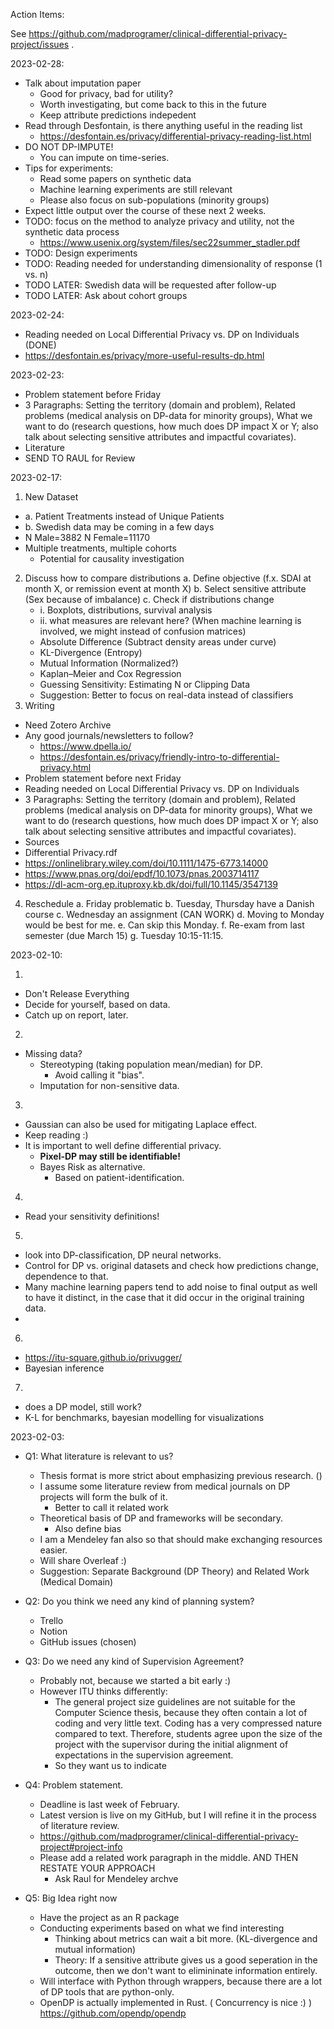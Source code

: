 Action Items:

See https://github.com/madprogramer/clinical-differential-privacy-project/issues .

2023-02-28:
* Talk about imputation paper
  * Good for privacy, bad for utility?
  * Worth investigating, but come back to this in the future
  * Keep attribute predictions indepedent
* Read through Desfontain, is there anything useful in the reading list 
  * https://desfontain.es/privacy/differential-privacy-reading-list.html
* DO NOT DP-IMPUTE!
  * You can impute on time-series.
* Tips for experiments:
  * Read some papers on synthetic data
  * Machine learning experiments are still relevant
  * Please also focus on sub-populations (minority groups)
* Expect little output over the course of these next 2 weeks.
* TODO: focus on the method to analyze privacy and utility, not the synthetic data process
  * https://www.usenix.org/system/files/sec22summer_stadler.pdf 
* TODO: Design experiments
* TODO: Reading needed for understanding dimensionality of response (1 vs. n)
* TODO LATER: Swedish data will be requested after follow-up
* TODO LATER: Ask about cohort groups

2023-02-24:
* Reading needed on Local Differential Privacy vs. DP on Individuals (DONE)
* https://desfontain.es/privacy/more-useful-results-dp.html

2023-02-23:

* Problem statement before Friday
* 3 Paragraphs: Setting the territory (domain and problem), Related problems (medical analysis on DP-data for minority groups), What we want to do (research questions, how much does DP impact X or Y; also talk about selecting sensitive attributes and impactful covariates). 
* Literature
* SEND TO RAUL for Review

2023-02-17:

1. New Dataset
  * a. Patient Treatments instead of Unique Patients
  * b. Swedish data may be coming in a few days
  * N Male=3882 N Female=11170 
  * Multiple treatments, multiple cohorts
    * Potential for causality investigation
2. Discuss how to compare distributions
  a. Define objective (f.x. SDAI at month X, or remission event at month X)
  b. Select sensitive attribute (Sex because of imbalance)
  c. Check if distributions change
    * i. Boxplots, distributions, survival analysis
    * ii. what measures are relevant here? (When machine learning is involved, we might instead of confusion matrices)
    * Absolute Difference (Subtract density areas under curve)
    * KL-Divergence (Entropy)
    * Mutual Information (Normalized?)
    * Kaplan–Meier and Cox Regression
    * Guessing Sensitivity: Estimating N or Clipping Data
    * Suggestion: Better to focus on real-data instead of classifiers
3. Writing
  * Need Zotero Archive
  * Any good journals/newsletters to follow? 
    * https://www.dpella.io/ 
    * https://desfontain.es/privacy/friendly-intro-to-differential-privacy.html
  * Problem statement before next Friday
  * Reading needed on Local Differential Privacy vs. DP on Individuals
  * 3 Paragraphs: Setting the territory (domain and problem), Related problems (medical analysis on DP-data for minority groups), What we want to do (research questions, how much does DP impact X or Y; also talk about selecting sensitive attributes and impactful covariates).
  * Sources
  * Differential Privacy.rdf
  * https://onlinelibrary.wiley.com/doi/10.1111/1475-6773.14000
  * https://www.pnas.org/doi/epdf/10.1073/pnas.2003714117
  * https://dl-acm-org.ep.ituproxy.kb.dk/doi/full/10.1145/3547139 
4. Reschedule
  a. Friday problematic
  b. Tuesday, Thursday have a Danish course
  c. Wednesday an assignment (CAN WORK)
  d. Moving to Monday would be best for me.
  e. Can skip this Monday.
  f. Re-exam from last semester (due March 15)
  g. Tuesday 10:15-11:15.

2023-02-10:

1. 
 * Don't Release Everything
 * Decide for yourself, based on data. 
 * Catch up on report, later.
2. 
 * Missing data?
   * Stereotyping (taking population mean/median) for DP.
     * Avoid calling it "bias".
   * Imputation for non-sensitive data.
3.
  * Gaussian can also be used for mitigating Laplace effect.
  * Keep reading :)
  * It is important to well define differential privacy.
    * **Pixel-DP may still be identifiable!**
    * Bayes Risk as alternative.
      * Based on patient-identification.
4.
  * Read your sensitivity definitions!
5. 
  * look into DP-classification, DP neural networks.
  * Control for DP vs. original datasets and check how
  predictions change, dependence to that.
  * Many machine learning papers tend to add noise
  to final output as well to have it distinct, in the case that it did occur in the original training data.
  * 
6.
  * https://itu-square.github.io/privugger/
  * Bayesian inference
7. 
  * does a DP model, still work?
  * K-L for benchmarks, bayesian modelling for visualizations

2023-02-03:

* Q1: What literature is relevant to us?
  * Thesis format is more strict about emphasizing previous research. ()
  * I assume some literature review from medical journals on DP projects will form the bulk of it.
    * Better to call it related work
  * Theoretical basis of DP and frameworks will be secondary.
    * Also define bias
  * I am a Mendeley fan also so that should make exchanging resources easier.
  * Will share Overleaf :)
  * Suggestion: Separate Background (DP Theory) and Related Work (Medical Domain)

* Q2: Do you think we need any kind of planning system?
  * Trello
  * Notion
  * GitHub issues (chosen)

* Q3: Do we need any kind of Supervision Agreement?
  * Probably not, because we started a bit early :)
  * However ITU thinks differently: 
    * The general project size guidelines are not suitable for the Computer Science thesis, because they often contain a lot of coding and very little text. Coding has a very compressed nature compared to text. Therefore, students agree upon the size of the project with the supervisor during the initial alignment of expectations in the supervision agreement.
    * So they want us to indicate

* Q4: Problem statement.
  * Deadline is last week of February.
  * Latest version is live on my GitHub, but I will refine it in the process of literature review.
  * https://github.com/madprogramer/clinical-differential-privacy-project#project-info
  * Please add a related work paragraph in the middle. AND THEN RESTATE YOUR APPROACH
    * Ask Raul for Mendeley archve

* Q5: Big Idea right now
  * Have the project as an R package
  * Conducting experiments based on what we find interesting
    * Thinking about metrics can wait a bit more. (KL-divergence and mutual information)
    * Theory: If a sensitive attribute gives us a good seperation in the outcome, then we don't want to elimininate information entirely.
  * Will interface with Python through wrappers, because there are a lot of DP tools that are python-only.
  * OpenDP is actually implemented in Rust. ( Concurrency is nice :) ) https://github.com/opendp/opendp

